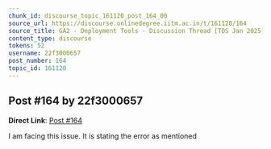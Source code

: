 ```yaml
---
chunk_id: discourse_topic_161120_post_164_00
source_url: https://discourse.onlinedegree.iitm.ac.in/t/161120/164
source_title: GA2 - Deployment Tools - Discussion Thread [TDS Jan 2025]
content_type: discourse
tokens: 52
username: 22f3000657
post_number: 164
topic_id: 161120
---
```


## Post #164 by 22f3000657

**Direct Link**: [Post #164](https://discourse.onlinedegree.iitm.ac.in/t/161120/164)

I am facing this issue. It is stating the error as mentioned
